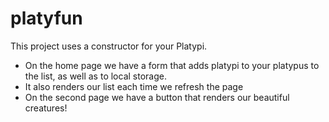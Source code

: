 # platyfun

This project uses a constructor for your Platypi.

- On the home page we have a form that adds platypi to your platypus to the list, as well as to local storage.
- It also renders our list each time we refresh the page
- On the second page we have a button that renders our beautiful creatures!
